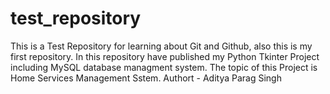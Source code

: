 # test_repository
This is a Test Repository for learning about Git and Github, also this is my first repository. In this repository have published my Python Tkinter Project including MySQL database managment system. The topic of this Project is Home Services Management Sstem.
Authort - Aditya Parag Singh
